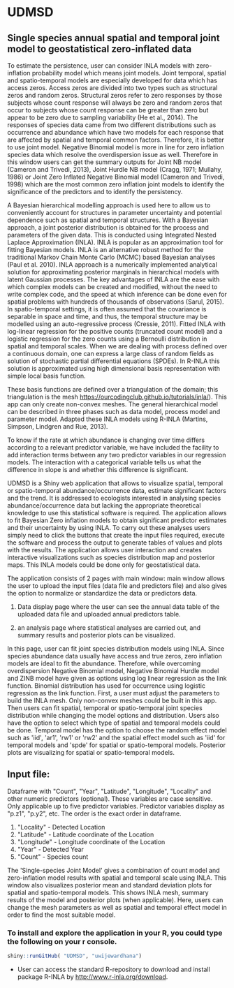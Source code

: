 # UDMSD

## Single species annual spatial and temporal joint model to geostatistical zero-inflated data

To estimate the persistence, user can consider INLA models with zero-inflation probability model which means joint models. Joint temporal, spatial and spatio-temporal models are especially developed for data which has access zeros. Access zeros are divided into two types such as structural zeros and random zeros. Structural zeros refer to zero responses by those subjects whose count response will always be zero and random zeros that occur to subjects whose count response can be greater than zero but appear to be zero due to sampling variability (He et al., 2014). The responses of species data came from two different distributions such as occurrence and abundance which have two models for each response that are affected by spatial and temporal common factors. Therefore, it is better to use joint model. Negative Binomial model is more in line for zero inflation species data which resolve the overdispersion issue as well. Therefore in this window users can get the summary outputs for Joint NB model (Cameron and Trivedi, 2013), Joint Hurdle NB model (Cragg, 1971; Mullahy, 1986) or Joint Zero Inflated Negative Binomial model (Cameron and Trivedi, 1998) which are the most common zero inflation joint models to identify the significance of the predictors and to identify the persistency.

A Bayesian hierarchical modelling approach is used here to allow us to conveniently account for structures in parameter uncertainty and potential dependence such as spatial and temporal structures. With a Bayesian approach, a joint posterior distribution is obtained for the process and parameters of the given data. This is conducted using Integrated Nested Laplace Approximation (INLA). INLA is popular as an approximation tool for fitting Bayesian models. INLA is an alternative robust method for the traditional Markov Chain Monte Carlo (MCMC) based Bayesian analyses (Paul et al. 2010). INLA approach is a numerically implemented analytical solution for approximating posterior marginals in hierarchical models with latent Gaussian processes. The key advantages of INLA are the ease with which complex models can be created and modified, without the need to write complex code, and the speed at which inference can be done even for spatial problems with hundreds of thousands of observations (Sarul, 2015). In spatio-temporal settings, it is often assumed that the covariance is separable in space and time, and thus, the temporal structure may be modelled using an auto-regressive process (Cressie, 2011). Fitted INLA with log-linear regression for the positive counts (truncated count model) and a logistic regression for the zero counts using a Bernoulli distribution in spatial and temporal scales. When we are dealing with process defined over a continuous domain, one can express a large class of random fields as solution of stochastic partial differential equations (SPDEs). In R-INLA this solution is approximated using high dimensional basis representation with simple local basis function. 

These basis functions are defined over a triangulation of the domain; this triangulation is the mesh https://ourcodingclub.github.io/tutorials/inla/). This app can only create non-convex meshes. The general hierarchical model can be described in three phases such as data model, process model and parameter model. Adapted these INLA models using R-INLA (Martins, Simpson, Lindgren and Rue, 2013). 

To know if the rate at which abundance is changing over time differs according to a relevant predictor variable, we have included the facility to add interaction terms between any two predictor variables in our regression models. The interaction with a categorical variable tells us what the difference in slope is and whether this difference is significant.

UDMSD is a Shiny web application that allows to visualize spatial, temporal or spatio-temporal abundance/occurrence data, estimate significant factors and the trend. It is addressed to ecologists interested in analysing species abundance/occurrence data but lacking the appropriate theoretical knowledge to use this statistical software is required. The application allows to fit Bayesian Zero inflation models to obtain significant predictor estimates and their uncertainty by using INLA. To carry out these analyses users simply need to click the buttons that create the input files required, execute the software and process the output to generate tables of values and plots with the results. The application allows user interaction and creates interactive visualizations such as species distribution map and posterior maps. This INLA models could be done only for geostatistical data. 

The application consists of 2 pages with main window: main window allows the user to upload the input files (data file and predictors file) and also gives the option to normalize or standardize the data or predictors data. 

1) Data display page where the user can see the annual data table of the uploaded data file and uploaded annual predictors table.

2) an analysis page where statistical analyses are carried out, and summary results and posterior plots can be visualized.

In this page, user can fit joint species distribution models using INLA. Since species abundance data usually have access and true zeros, zero inflation models are ideal to fit the abundance. Therefore, while overcoming overdispersion Negative Binomial model, Negative Binomial Hurdle model and ZINB model have given as options using log linear regression as the link function. Binomial distribution has used for occurrence using logistic regression as the link function. First, a user must adjust the parameters to build the INLA mesh. Only non-convex meshes could be built in this app. Then users can fit spatial, temporal or spatio-temporal joint species distribution while changing the model options and distribution. Users also have the option to select which type of spatial and temporal models could be done. Temporal model has the option to choose the random effect model such as 'iid', 'ar1', 'rw1' or 'rw2' and the spatial effect model such as 'iid' for temporal models and 'spde' for spatial or spatio-temporal models. Posterior plots are visualizing for spatial or spatio-temporal models.

## Input file: 

Dataframe with "Count", "Year", "Latitude", "Longitude", "Locality" and other numeric predictors (optional). These variables are case sensitive. Only applicable up to five predictor variables. Predictor variables display as "p.z1", "p.y2", etc. The order is the exact order in dataframe.    

1. "Locality" - Detected Location 
2. "Latitude" - Latitude coordinate of the Location 
3. "Longitude" - Longitude coordinate of the Location 
4. "Year" - Detected Year
5. "Count" - Species count

The 'Single-species Joint Model' gives a combination of count model and zero-inflation model results with spatial and temporal scale using INLA. This window also visualizes posterior mean and standard deviation plots for spatial and spatio-temporal models. This shows INLA mesh, summary results of the model and posterior plots (when applicable). Here, users can change the mesh parameters as well as spatial and temporal effect model in order to find the most suitable model. 

### To install and explore the application in your R, you could type the following on your r console. 

```r
shiny::runGitHub( "UDMSD", "uwijewardhana") 
```
- User can access the standard R-repository to download and install package R-INLA by http://www.r-inla.org/download.
